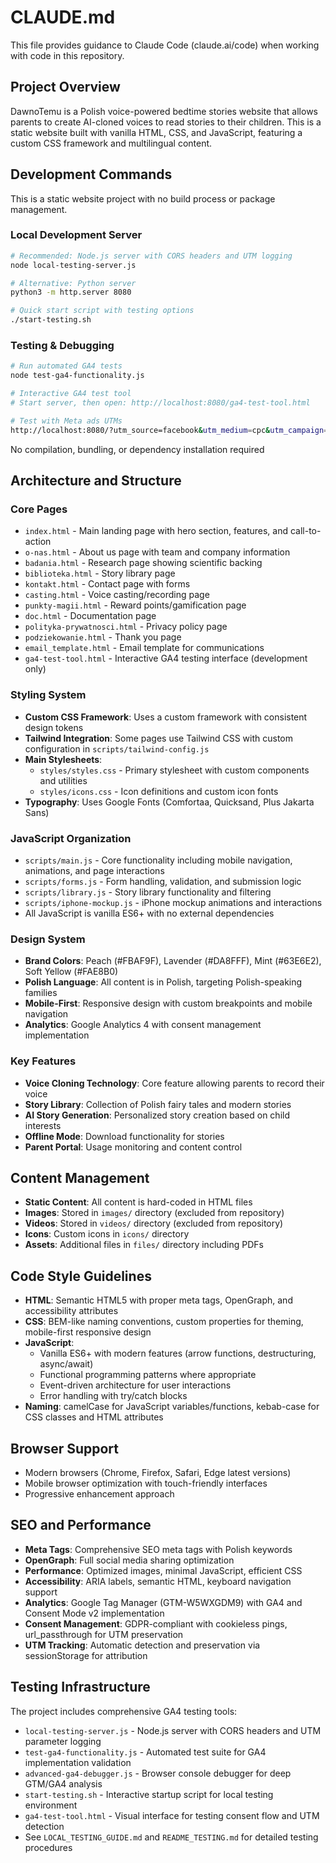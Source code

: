 # CLAUDE.md

This file provides guidance to Claude Code (claude.ai/code) when working with code in this repository.

## Project Overview

DawnoTemu is a Polish voice-powered bedtime stories website that allows parents to create AI-cloned voices to read stories to their children. This is a static website built with vanilla HTML, CSS, and JavaScript, featuring a custom CSS framework and multilingual content.

## Development Commands

This is a static website project with no build process or package management.

### Local Development Server
```bash
# Recommended: Node.js server with CORS headers and UTM logging
node local-testing-server.js

# Alternative: Python server
python3 -m http.server 8080

# Quick start script with testing options
./start-testing.sh
```

### Testing & Debugging
```bash
# Run automated GA4 tests
node test-ga4-functionality.js

# Interactive GA4 test tool
# Start server, then open: http://localhost:8080/ga4-test-tool.html

# Test with Meta ads UTMs
http://localhost:8080/?utm_source=facebook&utm_medium=cpc&utm_campaign=test&fbclid=test123
```

No compilation, bundling, or dependency installation required

## Architecture and Structure

### Core Pages
- `index.html` - Main landing page with hero section, features, and call-to-action
- `o-nas.html` - About us page with team and company information
- `badania.html` - Research page showing scientific backing
- `biblioteka.html` - Story library page
- `kontakt.html` - Contact page with forms
- `casting.html` - Voice casting/recording page
- `punkty-magii.html` - Reward points/gamification page
- `doc.html` - Documentation page
- `polityka-prywatnosci.html` - Privacy policy page
- `podziekowanie.html` - Thank you page
- `email_template.html` - Email template for communications
- `ga4-test-tool.html` - Interactive GA4 testing interface (development only)

### Styling System
- **Custom CSS Framework**: Uses a custom framework with consistent design tokens
- **Tailwind Integration**: Some pages use Tailwind CSS with custom configuration in `scripts/tailwind-config.js`
- **Main Stylesheets**: 
  - `styles/styles.css` - Primary stylesheet with custom components and utilities
  - `styles/icons.css` - Icon definitions and custom icon fonts
- **Typography**: Uses Google Fonts (Comfortaa, Quicksand, Plus Jakarta Sans)

### JavaScript Organization
- `scripts/main.js` - Core functionality including mobile navigation, animations, and page interactions
- `scripts/forms.js` - Form handling, validation, and submission logic
- `scripts/library.js` - Story library functionality and filtering
- `scripts/iphone-mockup.js` - iPhone mockup animations and interactions
- All JavaScript is vanilla ES6+ with no external dependencies

### Design System
- **Brand Colors**: Peach (#FBAF9F), Lavender (#DA8FFF), Mint (#63E6E2), Soft Yellow (#FAE8B0)
- **Polish Language**: All content is in Polish, targeting Polish-speaking families
- **Mobile-First**: Responsive design with custom breakpoints and mobile navigation
- **Analytics**: Google Analytics 4 with consent management implementation

### Key Features
- **Voice Cloning Technology**: Core feature allowing parents to record their voice
- **Story Library**: Collection of Polish fairy tales and modern stories
- **AI Story Generation**: Personalized story creation based on child interests
- **Offline Mode**: Download functionality for stories
- **Parent Portal**: Usage monitoring and content control

## Content Management

- **Static Content**: All content is hard-coded in HTML files
- **Images**: Stored in `images/` directory (excluded from repository)
- **Videos**: Stored in `videos/` directory (excluded from repository) 
- **Icons**: Custom icons in `icons/` directory
- **Assets**: Additional files in `files/` directory including PDFs

## Code Style Guidelines

- **HTML**: Semantic HTML5 with proper meta tags, OpenGraph, and accessibility attributes
- **CSS**: BEM-like naming conventions, custom properties for theming, mobile-first responsive design
- **JavaScript**: 
  - Vanilla ES6+ with modern features (arrow functions, destructuring, async/await)
  - Functional programming patterns where appropriate
  - Event-driven architecture for user interactions
  - Error handling with try/catch blocks
- **Naming**: camelCase for JavaScript variables/functions, kebab-case for CSS classes and HTML attributes

## Browser Support

- Modern browsers (Chrome, Firefox, Safari, Edge latest versions)
- Mobile browser optimization with touch-friendly interfaces
- Progressive enhancement approach

## SEO and Performance

- **Meta Tags**: Comprehensive SEO meta tags with Polish keywords
- **OpenGraph**: Full social media sharing optimization
- **Performance**: Optimized images, minimal JavaScript, efficient CSS
- **Accessibility**: ARIA labels, semantic HTML, keyboard navigation support
- **Analytics**: Google Tag Manager (GTM-W5WXGDM9) with GA4 and Consent Mode v2 implementation
- **Consent Management**: GDPR-compliant with cookieless pings, url_passthrough for UTM preservation
- **UTM Tracking**: Automatic detection and preservation via sessionStorage for attribution

## Testing Infrastructure

The project includes comprehensive GA4 testing tools:
- `local-testing-server.js` - Node.js server with CORS headers and UTM parameter logging
- `test-ga4-functionality.js` - Automated test suite for GA4 implementation validation
- `advanced-ga4-debugger.js` - Browser console debugger for deep GTM/GA4 analysis
- `start-testing.sh` - Interactive startup script for local testing environment
- `ga4-test-tool.html` - Visual interface for testing consent flow and UTM detection
- See `LOCAL_TESTING_GUIDE.md` and `README_TESTING.md` for detailed testing procedures